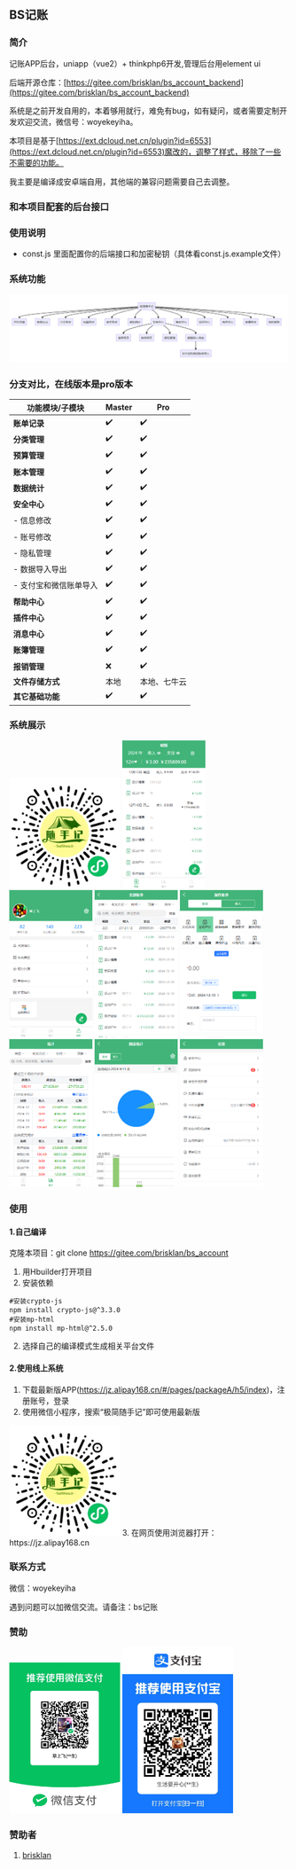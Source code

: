 ## BS记账

### 简介
记账APP后台，uniapp（vue2）+ thinkphp6开发,管理后台用element ui

后端开源仓库：[https://gitee.com/brisklan/bs_account_backend](https://gitee.com/brisklan/bs_account_backend)

系统是之前开发自用的，本着够用就行，难免有bug，如有疑问，或者需要定制开发欢迎交流，微信号：woyekeyiha。

本项目是基于[https://ext.dcloud.net.cn/plugin?id=6553](https://ext.dcloud.net.cn/plugin?id=6553)魔改的，调整了样式，移除了一些不需要的功能。

我主要是编译成安卓端自用，其他端的兼容问题需要自己去调整。

### 和本项目配套的后台接口

### 使用说明
- const.js 里面配置你的后端接口和加密秘钥（具体看const.js.example文件）
### 系统功能
<img alt="系统功能" src="./unpackage/demo-image/app功能.png"   title="系统功能"/>

### 分支对比，在线版本是pro版本
| 功能模块/子模块     | Master | Pro    |
|--------------|--------|--------|
| **账单记录**     | ✔️     | ✔️     |
| **分类管理**     | ✔️     | ✔️     |
| **预算管理**     | ✔️     | ✔️     |
| **账本管理**     | ✔️     | ✔️     |
| **数据统计**     | ✔️     | ✔️     |
| **安全中心**     | ✔️     | ✔️     |
| - 信息修改       | ✔️     | ✔️     |
| - 账号修改       | ✔️     | ✔️     |
| - 隐私管理       | ✔️     | ✔️     |
| - 数据导入导出     | ✔️     | ✔️     |
| - 支付宝和微信账单导入 | ✔️     | ✔️     |
| **帮助中心**     | ✔️     | ✔️     |
| **插件中心**     | ✔️     | ✔️     |
| **消息中心**     | ✔️     | ✔️     |
| **账簿管理**     | ✔️     | ✔️     |
| **报销管理**     | ❌      | ✔️     |
| **文件存储方式**   | 本地     | 本地、七牛云 |
| **其它基础功能**   | ✔️     | ✔️     |

### 系统展示
<img src="./unpackage/demo-image/gh_8d928c988fe5_258.jpg" width="200" title="微信小程序" />

<img alt="首页" src="./unpackage/demo-image/首页.png" width="150" title="首页"/>

<img alt="我的" src="./unpackage/demo-image/我的.png" width="150" title="我的"/>

<img alt="所有记录" src="./unpackage/demo-image/所有账单.png" width="150" title="记录"/>

<img alt="添加记录" src="./unpackage/demo-image/记账.png" width="150" title="添加"/>

<img alt="统计" src="./unpackage/demo-image/统计1.png" width="150" title="统计"/>

<img alt="统计" src="./unpackage/demo-image/统计2.png" width="150" title="统计"/>

<img alt="设置" src="./unpackage/demo-image/设置.png" width="150" title="设置中心"/>


### 使用
#### 1.自己编译

克隆本项目：git clone https://gitee.com/brisklan/bs_account

1. 用Hbuilder打开项目
2. 安装依赖
```shell
#安装crypto-js
npm install crypto-js@^3.3.0
#安装mp-html
npm install mp-html@^2.5.0
```
2. 选择自己的编译模式生成相关平台文件

#### 2.使用线上系统
1. 下载最新版APP(https://jz.alipay168.cn/#/pages/packageA/h5/index)，注册账号，登录
2.  使用微信小程序，搜索“极简随手记”即可使用最新版
 <img src="./unpackage/demo-image/gh_8d928c988fe5_258.jpg" width="200" title="微信小程序" />
3.  在网页使用浏览器打开：https://jz.alipay168.cn


### 联系方式
微信：woyekeyiha

遇到问题可以加微信交流。请备注：bs记账


### 赞助
<img alt="赞助" src="./unpackage/demo-image/微信收款码.jpg" width="200" title="赞助"/>

<img alt="赞助" src="./unpackage/demo-image/支付宝收款码.jpg" width="200" title="赞助"/>

### 赞助者
1.  [brisklan](https://gitee.com/brisklan)
